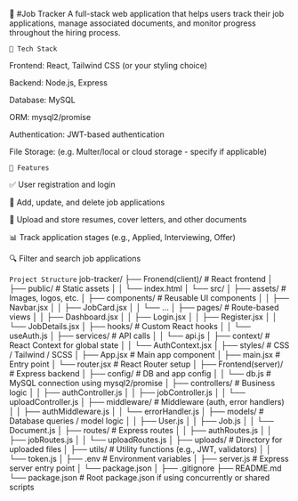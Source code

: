 🧾 #Job Tracker
A full-stack web application that helps users track their job applications, manage associated documents, and monitor progress throughout the hiring process.

`🔧 Tech Stack`

Frontend: React, Tailwind CSS (or your styling choice)

Backend: Node.js, Express

Database: MySQL

ORM: mysql2/promise

Authentication: JWT-based authentication

File Storage: (e.g. Multer/local or cloud storage - specify if applicable)

`🚀 Features`

✅ User registration and login

📝 Add, update, and delete job applications

📂 Upload and store resumes, cover letters, and other documents

📊 Track application stages (e.g., Applied, Interviewing, Offer)

🔍 Filter and search job applications

`Project Structure`
job-tracker/
├── Fronend(client)/                   # React frontend
│   ├── public/                        # Static assets
│   │   └── index.html
│   └── src/
│       ├── assets/                    # Images, logos, etc.
│       ├── components/                # Reusable UI components
│       │   ├── Navbar.jsx
│       │   ├── JobCard.jsx
│       │   └── ...
│       ├── pages/                     # Route-based views
│       │   ├── Dashboard.jsx
│       │   ├── Login.jsx
│       │   ├── Register.jsx
│       │   └── JobDetails.jsx
│       ├── hooks/                     # Custom React hooks
│       │   └── useAuth.js
│       ├── services/                  # API calls
│       │   └── api.js
│       ├── context/                   # React Context for global state
│       │   └── AuthContext.jsx
│       ├── styles/                    # CSS / Tailwind / SCSS
│       ├── App.jsx                    # Main app component
│       ├── main.jsx                   # Entry point
│       └── router.jsx                 # React Router setup
│
├── Frontend(server)/                  # Express backend
│   ├── config/                        # DB and app config
│   │   └── db.js                      # MySQL connection using mysql2/promise
│   ├── controllers/                   # Business logic
│   │   ├── authController.js
│   │   ├── jobController.js
│   │   └── uploadController.js
│   ├── middleware/                    # Middleware (auth, error handlers)
│   │   ├── authMiddleware.js
│   │   └── errorHandler.js
│   ├── models/                        # Database queries / model logic
│   │   ├── User.js
│   │   ├── Job.js
│   │   └── Document.js
│   ├── routes/                        # Express routes
│   │   ├── authRoutes.js
│   │   ├── jobRoutes.js
│   │   └── uploadRoutes.js
│   ├── uploads/                       # Directory for uploaded files
│   ├── utils/                         # Utility functions (e.g., JWT, validators)
│   │   └── token.js
│   ├── .env                           # Environment variables
│   ├── server.js                      # Express server entry point
│   └── package.json
│
├── .gitignore
├── README.md
└── package.json                       # Root package.json if using concurrently or shared scripts
